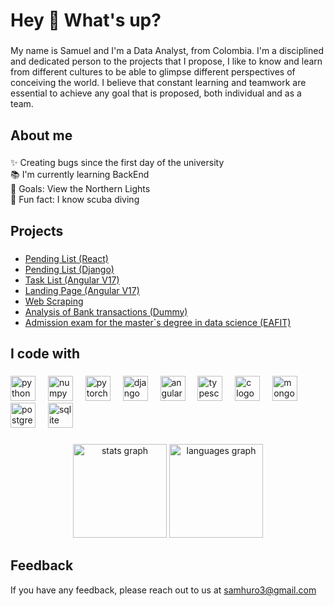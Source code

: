
<h1 align="left">Hey 👋 What's up?</h1>

###

<p align="left">My name is Samuel and I'm a Data Analyst, from Colombia. I'm a disciplined and dedicated person to the projects that I propose, I like to know and learn from different cultures to be able to glimpse different perspectives of conceiving the world. I believe that constant learning and teamwork are essential to achieve any goal that is proposed, both individual and as a team.</p>

###

<h2 align="left">About me</h2>

###

<p align="left">✨ Creating bugs since the first day of the university<br>📚 I'm currently learning BackEnd<br>🎯 Goals: View the Northern Lights<br>🎲 Fun fact: I know scuba diving</p>

###

<h2 align="left">Projects</h2>

###

 - [Pending List (React)](https://github.com/SamHuRo/Lista_Pendientes-React-Ts)
 - [Pending List (Django)](https://github.com/SamHuRo/Lista_Pendientes-Django)
 - [Task List (Angular V17)](https://github.com/SamHuRo/lista-tareas-angular17)
 - [Landing Page (Angular V17)](https://github.com/SamHuRo/LandingPage-angular17)
 - [Web Scraping](https://github.com/SamHuRo/Web_scraping)
 - [Analysis of Bank transactions (Dummy)](https://github.com/SamHuRo/prueba-bamcolombia-2024)
 - [Admission exam for the master`s degree in data science (EAFIT)](https://github.com/SamHuRo/examen-eafit-2024-2/tree/main)

###

<h2 align="left">I code with</h2>

###

<div align="left">
  <img src="https://cdn.jsdelivr.net/gh/devicons/devicon/icons/python/python-original.svg" height="40" alt="python logo"  />
  <img width="12" />
  <img src="https://cdn.jsdelivr.net/gh/devicons/devicon/icons/numpy/numpy-original.svg" height="40" alt="numpy logo"  />
  <img width="12" />
  <img src="https://cdn.jsdelivr.net/gh/devicons/devicon/icons/pytorch/pytorch-original.svg" height="40" alt="pytorch logo"  />
  <img width="12" />
  <img src="https://cdn.jsdelivr.net/gh/devicons/devicon/icons/django/django-plain.svg" height="40" alt="django logo"  />
  <img width="12" />
  <img src="https://cdn.jsdelivr.net/gh/devicons/devicon/icons/angularjs/angularjs-original.svg" height="40" alt="angularjs logo"  />
  <img width="12" />
  <img src="https://cdn.jsdelivr.net/gh/devicons/devicon/icons/typescript/typescript-original.svg" height="40" alt="typescript logo"  />
  <img width="12" />
  <img src="https://cdn.jsdelivr.net/gh/devicons/devicon/icons/c/c-original.svg" height="40" alt="c logo"  />
  <img width="12" />
  <img src="https://cdn.jsdelivr.net/gh/devicons/devicon/icons/mongodb/mongodb-original.svg" height="40" alt="mongodb logo"  />
  <img width="12" />
  <img src="https://cdn.jsdelivr.net/gh/devicons/devicon/icons/postgresql/postgresql-original.svg" height="40" alt="postgresql logo"  />
  <img width="12" />
  <img src="https://cdn.jsdelivr.net/gh/devicons/devicon/icons/sqlite/sqlite-original.svg" height="40" alt="sqlite logo"  />
</div>

###

<div align="center">
  <img src="https://github-readme-stats.vercel.app/api?username=SamHuRo&hide_title=false&hide_rank=false&show_icons=true&include_all_commits=true&count_private=true&disable_animations=false&theme=dracula&locale=en&hide_border=false&order=1" height="150" alt="stats graph"  />
  <img src="https://github-readme-stats.vercel.app/api/top-langs?username=SamHuRo&locale=en&hide_title=false&layout=compact&card_width=320&langs_count=5&theme=dracula&hide_border=false&order=2" height="150" alt="languages graph"  />
</div>

###

## Feedback

If you have any feedback, please reach out to us at samhuro3@gmail.com

